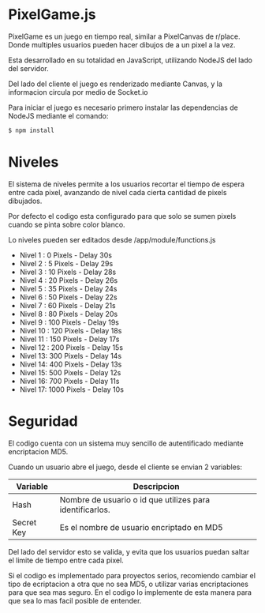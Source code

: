 # PixelGame.js

PixelGame es un juego en tiempo real, similar a PixelCanvas de r/place. Donde multiples usuarios pueden hacer dibujos de a un pixel a la vez.

Esta desarrollado en su totalidad en JavaScript, utilizando NodeJS del lado del servidor.

Del lado del cliente el juego es renderizado mediante Canvas, y la informacion circula por medio de Socket.io

Para iniciar el juego es necesario primero instalar las dependencias de NodeJS mediante el comando:

```sh
$ npm install
```

# Niveles

El sistema de niveles permite a los usuarios recortar el tiempo de espera entre cada pixel, avanzando de nivel cada cierta cantidad de pixels dibujados.

Por defecto el codigo esta configurado para que solo se sumen pixels cuando se pinta sobre color blanco.

Lo niveles pueden ser editados desde /app/module/functions.js

* Nivel 1 : 0 Pixels - Delay 30s
* Nivel 2 : 5 Pixels - Delay 29s
* Nivel 3 : 10 Pixels - Delay 28s
* Nivel 4 : 20 Pixels - Delay 26s
* Nivel 5 : 35 Pixels - Delay 24s
* Nivel 6 : 50 Pixels - Delay 22s
* Nivel 7 : 60 Pixels - Delay 21s
* Nivel 8 : 80 Pixels - Delay 20s
* Nivel 9 : 100 Pixels - Delay 19s
* Nivel 10 : 120 Pixels - Delay 18s
* Nivel 11 : 150 Pixels - Delay 17s
* Nivel 12 : 200 Pixels - Delay 15s
* Nivel 13: 300 Pixels - Delay 14s
* Nivel 14: 400 Pixels - Delay 13s
* Nivel 15: 500 Pixels - Delay 12s
* Nivel 16: 700 Pixels - Delay 11s
* Nivel 17: 1000 Pixels - Delay 10s

# Seguridad

El codigo cuenta con un sistema muy sencillo de autentificado mediante encriptacion MD5.

Cuando un usuario abre el juego, desde el cliente se envian 2 variables:

| Variable | Descripcion |
| ------ | ------ |
| Hash | Nombre de usuario o id que utilizes para identificarlos. |
| Secret Key |  Es el nombre de usuario encriptado en MD5 |

Del lado del servidor esto se valida, y evita que los usuarios puedan saltar el limite de tiempo entre cada pixel.

Si el codigo es implementado para proyectos serios, recomiendo cambiar el tipo de ecriptacion a otra que no sea MD5, o utilizar varias encriptaciones para que sea mas seguro. En el codigo lo implemente de esta manera para que sea lo mas facil posible de entender.



